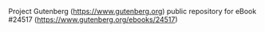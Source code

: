 Project Gutenberg (https://www.gutenberg.org) public repository for eBook #24517 (https://www.gutenberg.org/ebooks/24517)
